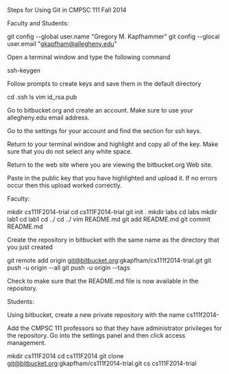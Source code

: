 Steps for Using Git in CMPSC 111 Fall 2014

Faculty and Students:

git config --global user.name "Gregory M. Kapfhammer"
git config --glocal user.email "gkapfham@allegheny.edu"

Open a terminal window and type the following command

ssh-keygen

Follow prompts to create keys and save them in the default directory

cd .ssh
ls
vim id_rsa.pub

Go to bitbucket.org and create an account. Make sure to use your allegheny.edu email address.

Go to the settings for your account and find the section for ssh keys.

Return to your terminal window and highlight and copy all of the key.  Make sure that you do not select any white space.

Return to the web site where you are viewing the bitbucket.org  Web site.

Paste in the public key that you have highlighted and upload it.  If no errors occur then this upload worked correctly.

Faculty:

mkdir cs111F2014-trial
cd cs111F2014-trial
git init .
mkdir labs
cd labs
mkdir lab1
cd lab1
cd ../
cd ../
vim README.md
git add README.md
git commit README.md

Create the repository in bitbucket with the same name as the directory that you just created

git remote add origin git@bitbucket.org:gkapfham/cs111f2014-trial.git
git push -u origin --all
git push -u origin --tags

Check to make sure that the README.md file is now available in the repository.

Students:

Using bitbucket, create a new private repository with the name cs111f2014-<your user name>

Add the CMPSC 111 professors so that they have administrator privileges for the repository.
Go into the settings panel and then click access management.

mkdir cs111F2014
cd cs111F2014
git clone git@bitbucket.org:gkapfham/cs111f2014-trial.git
cs cs111F2014-trial 



